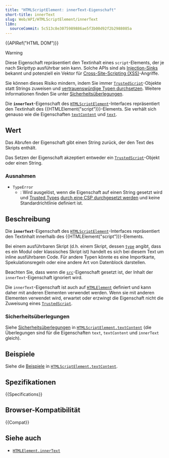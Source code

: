 ```yaml
---
title: "HTMLScriptElement: innerText-Eigenschaft"
short-title: innerText
slug: Web/API/HTMLScriptElement/innerText
l10n:
  sourceCommit: 5c513c8e3075989886ae5f3b00d92f2b2988085a
---
```


{{APIRef("HTML DOM")}}

> [!WARNING]
> Diese Eigenschaft repräsentiert den Textinhalt eines `script`-Elements, der je nach Skripttyp ausführbar sein kann.
> Solche APIs sind als [Injection-Sinks](/de/docs/Web/API/Trusted_Types_API#concepts_and_usage) bekannt und potenziell ein Vektor für [Cross-Site-Scripting (XSS)](/de/docs/Web/Security/Attacks/XSS)-Angriffe.
>
> Sie können dieses Risiko mindern, indem Sie immer [`TrustedScript`](/de/docs/Web/API/TrustedScript)-Objekte statt Strings zuweisen und [vertrauenswürdige Typen durchsetzen](/de/docs/Web/API/Trusted_Types_API#using_a_csp_to_enforce_trusted_types).
> Weitere Informationen finden Sie unter [Sicherheitsüberlegungen](#sicherheitsüberlegungen).

Die **`innerText`**-Eigenschaft des [`HTMLScriptElement`](/de/docs/Web/API/HTMLScriptElement)-Interfaces repräsentiert den Textinhalt des {{HTMLElement("script")}}-Elements.
Sie verhält sich genauso wie die Eigenschaften [`textContent`](/de/docs/Web/API/HTMLScriptElement/textContent) und [`text`](/de/docs/Web/API/HTMLScriptElement/text).

## Wert

Das Abrufen der Eigenschaft gibt einen String zurück, der den Text des Skripts enthält.

Das Setzen der Eigenschaft akzeptiert entweder ein [`TrustedScript`](/de/docs/Web/API/TrustedScript)-Objekt oder einen String.

### Ausnahmen

- `TypeError`
  - : Wird ausgelöst, wenn die Eigenschaft auf einen String gesetzt wird und [Trusted Types](/de/docs/Web/API/Trusted_Types_API) [durch eine CSP durchgesetzt werden](/de/docs/Web/API/Trusted_Types_API#using_a_csp_to_enforce_trusted_types) und keine Standardrichtlinie definiert ist.

## Beschreibung

Die **`innerText`**-Eigenschaft des [`HTMLScriptElement`](/de/docs/Web/API/HTMLScriptElement)-Interfaces repräsentiert den Textinhalt innerhalb des {{HTMLElement("script")}}-Elements.

Bei einem ausführbaren Skript (d.h. einem Skript, dessen [`type`](/de/docs/Web/API/HTMLScriptElement/type) angibt, dass es ein Modul oder klassisches Skript ist) handelt es sich bei diesem Text um inline ausführbaren Code.
Für andere Typen könnte es eine Importkarte, Spekulationsregeln oder eine andere Art von Datenblock darstellen.

Beachten Sie, dass wenn die [`src`](/de/docs/Web/API/HTMLScriptElement/src)-Eigenschaft gesetzt ist, der Inhalt der `innerText`-Eigenschaft ignoriert wird.

Die `innerText`-Eigenschaft ist auch auf [`HTMLElement`](/de/docs/Web/API/HTMLElement/innerText) definiert und kann daher mit anderen Elementen verwendet werden.
Wenn sie mit anderen Elementen verwendet wird, erwartet oder erzwingt die Eigenschaft nicht die Zuweisung eines [`TrustedScript`](/de/docs/Web/API/TrustedScript).

### Sicherheitsüberlegungen

Siehe [Sicherheitsüberlegungen](/de/docs/Web/API/HTMLScriptElement/textContent#security_considerations) in [`HTMLScriptElement.textContent`](/de/docs/Web/API/HTMLScriptElement/textContent) (die Überlegungen sind für die Eigenschaften `text`, `textContent` und `innerText` gleich).

## Beispiele

Siehe die [Beispiele](/de/docs/Web/API/HTMLScriptElement/textContent#examples) in [`HTMLScriptElement.textContent`](/de/docs/Web/API/HTMLScriptElement/textContent).

## Spezifikationen

{{Specifications}}

## Browser-Kompatibilität

{{Compat}}

## Siehe auch

- [`HTMLElement.innerText`](/de/docs/Web/API/HTMLElement/innerText)
